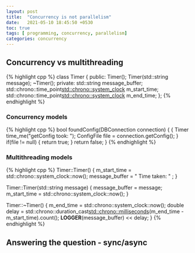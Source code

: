 ```yaml
---
layout: post 
title:  "Concurrency is not parallelism"
date:   2021-05-10 18:45:50 +0530
toc: true
tags: [ programming, concurrency, parallelism]
categories: concurrency 
---
```

## Concurrency vs multithreading 

{% highlight cpp %}
class Timer {
	public:
		Timer();
		Timer(std::string message);
		~Timer();
	private:
		std::string message_buffer;
		std::chrono::time_point<std::chrono::system_clock> m_start_time;
		std::chrono::time_point<std::chrono::system_clock> m_end_time;
};
{% endhighlight %}

### Concurrency models 

{% highlight cpp %}
bool foundConfig(DBConnection connection) {
	{
		Timer time_me("getConfig took: ");
		ConfigFile file = connection.getConfig();
	}
	if(file != null)
	{
		return true;
	}
	return false;
}
{% endhighlight %}

### Multithreading models 
{% highlight cpp %}
Timer::Timer()
{
	m_start_time = std::chrono::system_clock::now();
	message_buffer = " Time taken: " ;
}

Timer::Timer(std::string message)
{
	message_buffer = message;
	m_start_time = std::chrono::system_clock::now();
}

Timer::~Timer()
{
	m_end_time = std::chrono::system_clock::now(); 
	double delay = std::chrono::duration_cast<std::chrono::milliseconds>(m_end_time - m_start_time).count(); 
	__LOGGER__(message_buffer) << delay;
}
{% endhighlight %}

## Answering the question - sync/async 


